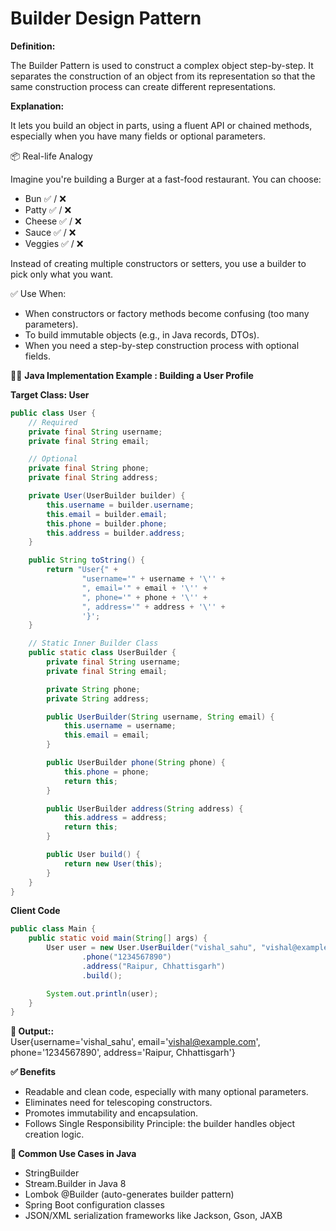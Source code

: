 # Builder Design Pattern

**Definition:**

The Builder Pattern is used to construct a complex object step-by-step. It separates the construction of an object from its representation so that the same construction process can create different representations.

**Explanation:**

It lets you build an object in parts, using a fluent API or chained methods, especially when you have many fields or optional parameters.

📦 Real-life Analogy

Imagine you're building a Burger at a fast-food restaurant. You can choose:

- Bun ✅ / ❌
- Patty ✅ / ❌
- Cheese ✅ / ❌
- Sauce ✅ / ❌
- Veggies ✅ / ❌

Instead of creating multiple constructors or setters, you use a builder to pick only what you want.

✅ Use When:

- When constructors or factory methods become confusing (too many parameters).
- To build immutable objects (e.g., in Java records, DTOs).
- When you need a step-by-step construction process with optional fields.

👨‍💻 **Java Implementation Example : Building a User Profile**

**Target Class: User**

```java
public class User {
    // Required
    private final String username;
    private final String email;

    // Optional
    private final String phone;
    private final String address;

    private User(UserBuilder builder) {
        this.username = builder.username;
        this.email = builder.email;
        this.phone = builder.phone;
        this.address = builder.address;
    }

    public String toString() {
        return "User{" +
                "username='" + username + '\'' +
                ", email='" + email + '\'' +
                ", phone='" + phone + '\'' +
                ", address='" + address + '\'' +
                '}';
    }

    // Static Inner Builder Class
    public static class UserBuilder {
        private final String username;
        private final String email;

        private String phone;
        private String address;

        public UserBuilder(String username, String email) {
            this.username = username;
            this.email = email;
        }

        public UserBuilder phone(String phone) {
            this.phone = phone;
            return this;
        }

        public UserBuilder address(String address) {
            this.address = address;
            return this;
        }

        public User build() {
            return new User(this);
        }
    }
}
```

**Client Code**

```java
public class Main {
    public static void main(String[] args) {
        User user = new User.UserBuilder("vishal_sahu", "vishal@example.com")
                .phone("1234567890")
                .address("Raipur, Chhattisgarh")
                .build();

        System.out.println(user);
    }
}
```

**🧾 Output::**  
User{username='vishal_sahu', email='vishal@example.com', phone='1234567890', address='Raipur, Chhattisgarh'}


**✅ Benefits**
- Readable and clean code, especially with many optional parameters.
- Eliminates need for telescoping constructors.
- Promotes immutability and encapsulation.
- Follows Single Responsibility Principle: the builder handles object creation logic.

**🔄 Common Use Cases in Java**
- StringBuilder
- Stream.Builder in Java 8
- Lombok @Builder (auto-generates builder pattern)
- Spring Boot configuration classes
- JSON/XML serialization frameworks like Jackson, Gson, JAXB



